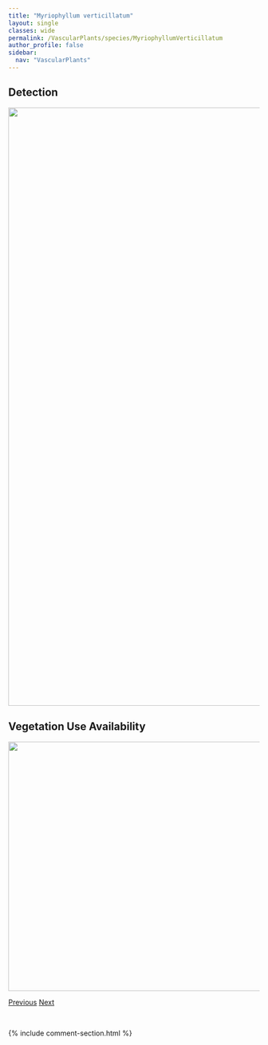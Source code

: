 ```yaml
---
title: "Myriophyllum verticillatum"
layout: single
classes: wide
permalink: /VascularPlants/species/MyriophyllumVerticillatum
author_profile: false
sidebar:
  nav: "VascularPlants"
---
```


<h2>Detection</h2>

<a href="https://drive.google.com/uc?export=view&id=1hDSlII-wdWEEHPmi5F4tbUjWjKyjof-O">
<img src="https://drive.google.com/uc?export=view&id=1hDSlII-wdWEEHPmi5F4tbUjWjKyjof-O" height = "1200" width = "800">
</a>


<h2>Vegetation Use Availability</h2>

<a href="https://drive.google.com/uc?export=view&id=1KroFlbQmkxHhl3yVfhupLe-Q1-DGk2oQ">
<img src="https://drive.google.com/uc?export=view&id=1KroFlbQmkxHhl3yVfhupLe-Q1-DGk2oQ" height = "500" width = "1000">
</a>


<a href="/DevelopmentWebsite/VascularPlants/species/MyriophyllumSibiricum" class="pagination--pager" title="Myriophyllum sibiricum">Previous</a> <a href="/DevelopmentWebsite/VascularPlants/species/NajasFlexilis" class="pagination--pager" title="Najas flexilis">Next</a>

<p>&nbsp;</p>

{% include comment-section.html %}
